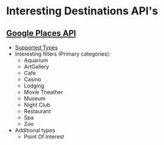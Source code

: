 # Interesting Destinations API's

## [Google Places API](https://developers.google.com/places/documentation/)
* [Supported Types](https://developers.google.com/places/supported_types#table1)
* Interesting filters (Primary categories):
  * Aquarium
  * ArtGallery
  * Cafe
  * Casino
  * Lodging
  * Movie Theather
  * Museum
  * Night Club
  * Restaurant
  * Spa
  * Zoo
* Additional types
  * Point Of Interest

